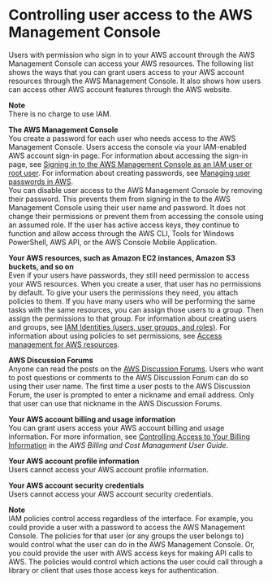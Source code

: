 # Controlling user access to the AWS Management Console<a name="console_controlling-access"></a>

Users with permission who sign in to your AWS account through the AWS Management Console can access your AWS resources\. The following list shows the ways that you can grant users access to your AWS account resources through the AWS Management Console\. It also shows how users can access other AWS account features through the AWS website\.

**Note**  
There is no charge to use IAM\.

**The AWS Management Console**  
You create a password for each user who needs access to the AWS Management Console\. Users access the console via your IAM\-enabled AWS account sign\-in page\. For information about accessing the sign\-in page, see [Signing in to the AWS Management Console as an IAM user or root user](console.md)\. For information about creating passwords, see [Managing user passwords in AWS](id_credentials_passwords.md)\.  
You can disable user access to the AWS Management Console by removing their password\. This prevents them from signing in the to the AWS Management Console using their user name and password\. It does not change their permissions or prevent them from accessing the console using an assumed role\. If the user has active access keys, they continue to function and allow access through the AWS CLI, Tools for Windows PowerShell, AWS API, or the AWS Console Mobile Application\.

**Your AWS resources, such as Amazon EC2 instances, Amazon S3 buckets, and so on**  
Even if your users have passwords, they still need permission to access your AWS resources\. When you create a user, that user has no permissions by default\. To give your users the permissions they need, you attach policies to them\. If you have many users who will be performing the same tasks with the same resources, you can assign those users to a group\. Then assign the permissions to that group\. For information about creating users and groups, see [IAM Identities \(users, user groups, and roles\)](id.md)\. For information about using policies to set permissions, see [Access management for AWS resources](access.md)\.

**AWS Discussion Forums**  
Anyone can read the posts on the [AWS Discussion Forums](https://forums.aws.amazon.com/)\. Users who want to post questions or comments to the AWS Discussion Forum can do so using their user name\. The first time a user posts to the AWS Discussion Forum, the user is prompted to enter a nickname and email address\. Only that user can use that nickname in the AWS Discussion Forums\. 

**Your AWS account billing and usage information**  
You can grant users access your AWS account billing and usage information\. For more information, see [ Controlling Access to Your Billing Information](https://docs.aws.amazon.com/awsaccountbilling/latest/aboutv2/control-access-billing.html) in the *AWS Billing and Cost Management User Guide*\. 

**Your AWS account profile information**  
Users cannot access your AWS account profile information\.

**Your AWS account security credentials**  
Users cannot access your AWS account security credentials\.

**Note**  
IAM policies control access regardless of the interface\. For example, you could provide a user with a password to access the AWS Management Console\. The policies for that user \(or any groups the user belongs to\) would control what the user can do in the AWS Management Console\. Or, you could provide the user with AWS access keys for making API calls to AWS\. The policies would control which actions the user could call through a library or client that uses those access keys for authentication\.